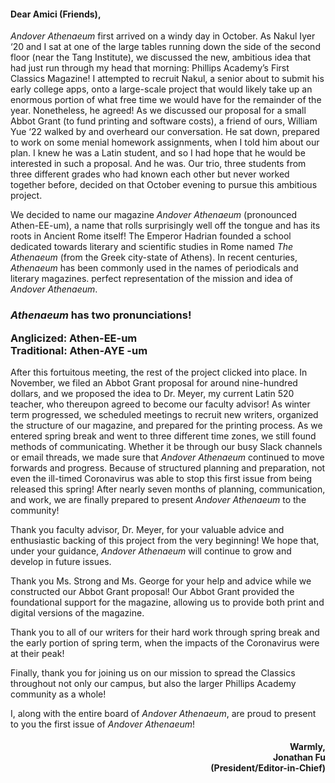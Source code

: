 #### Dear Amici (Friends),

<em>Andover Athenaeum</em> first arrived on a windy day in October. As Nakul Iyer ‘20 and I sat at one of the large tables running down the side of the second floor (near the Tang Institute), we discussed the new, ambitious idea that had just run through my head that morning: Phillips Academy’s First Classics Magazine! I attempted to recruit Nakul, a senior about to submit his early college apps, onto a large-scale project that would likely take up an enormous portion of what free time we would have for the remainder of the year. Nonetheless, he agreed! As we discussed our proposal for a small Abbot Grant (to fund printing and software costs), a friend of ours, William Yue ‘22 walked by and overheard our conversation. He sat down, prepared to work on some menial homework assignments, when I told him about our plan. I knew he was a Latin student, and so I had hope that he would be interested in such a proposal. And he was. Our trio, three students from three different grades who had known each other but never worked together before, decided on that October evening to pursue this ambitious project.

We decided to name our magazine <em>Andover Athenaeum</em> (pronounced Athen-EE-um), a name that rolls surprisingly well off the tongue and has its roots in Ancient Rome itself! The Emperor Hadrian founded a school dedicated towards literary and scientific studies in Rome named <em>The Athenaeum</em> (from the Greek city-state of Athens). In recent centuries, <em>Athenaeum</em> has been commonly used in the names of periodicals and literary magazines. perfect representation of the mission and idea of <em>Andover Athenaeum</em>.

<h3>
<b><em>Athenaeum</em> has two pronunciations!</b>

Anglicized: Athen-EE-um
<br/>Traditional: Athen-AYE -um
</h3>

After this fortuitous meeting, the rest of the project clicked into place. In November, we filed an Abbot Grant proposal for around nine-hundred dollars, and we proposed the idea to Dr. Meyer, my current Latin 520 teacher, who thereupon agreed to become our faculty advisor! As winter term progressed, we scheduled meetings to recruit new writers, organized the structure of our magazine, and prepared for the printing process. As we entered spring break and went to three different time zones, we still found methods of communicating. Whether it be through our busy Slack channels or email threads, we made sure that <em>Andover Athenaeum</em> continued to move forwards and progress. Because of structured planning and preparation, not even the ill-timed Coronavirus was able to stop this first issue from being released this spring! After nearly seven months of planning, communication, and work, we are finally prepared to present <em><em>Andover Athenaeum</em></em> to the community!

Thank you faculty advisor, Dr. Meyer, for your valuable advice and enthusiastic backing of this project from the very beginning! We hope that, under your guidance, <em>Andover Athenaeum</em> will continue to grow and develop in future issues.

Thank you Ms. Strong and Ms. George for your help and advice while we constructed our Abbot Grant proposal! Our Abbot Grant provided the foundational support for the magazine, allowing us to provide both print and digital versions of the magazine.

Thank you to all of our writers for their hard work through spring break and the early portion of spring term, when the impacts of the Coronavirus were at their peak!

Finally, thank you for joining us on our mission to spread the Classics throughout not only our campus, but also the larger Phillips Academy community as a whole!

I, along with the entire board of <em>Andover Athenaeum</em>, are proud to present to you the first issue of <em>Andover Athenaeum</em>!

<h4><span style="float: right; text-align: right;">
Warmly,
<br/>Jonathan Fu
<br/>(President/Editor-in-Chief)
</span></h4>
